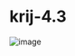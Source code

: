 # krij-4.3
![image](https://github.com/user-attachments/assets/8712cc49-5635-4786-86ea-489f6d46ce88)

